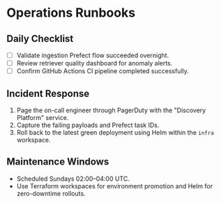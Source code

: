 # Operations Runbooks

## Daily Checklist
- [ ] Validate ingestion Prefect flow succeeded overnight.
- [ ] Review retriever quality dashboard for anomaly alerts.
- [ ] Confirm GitHub Actions CI pipeline completed successfully.

## Incident Response
1. Page the on-call engineer through PagerDuty with the "Discovery Platform" service.
2. Capture the failing payloads and Prefect task IDs.
3. Roll back to the latest green deployment using Helm within the `infra` workspace.

## Maintenance Windows
- Scheduled Sundays 02:00–04:00 UTC.
- Use Terraform workspaces for environment promotion and Helm for zero-downtime rollouts.
